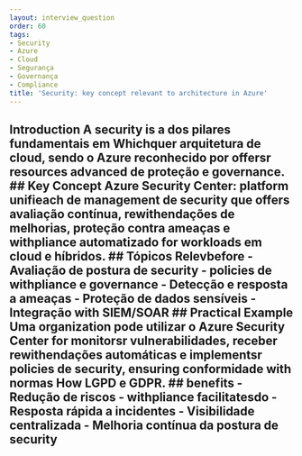 ```yaml
---
layout: interview_question
order: 60
tags:
- Security
- Azure
- Cloud
- Segurança
- Governança
- Compliance
title: 'Security: key concept relevant to architecture in Azure'
---
```


## Introduction A security is a dos pilares fundamentais em Whichquer arquitetura de cloud, sendo o Azure reconhecido por offersr resources advanced de proteção e governance. ## Key Concept **Azure Security Center**: platform unifieach de management de security que offers avaliação contínua, rewithendações de melhorias, proteção contra ameaças e withpliance automatizado for workloads em cloud e híbridos. ## Tópicos Relevbefore - Avaliação de postura de security - policies de withpliance e governance - Detecção e resposta a ameaças - Proteção de dados sensíveis - Integração with SIEM/SOAR ## Practical Example Uma organization pode utilizar o Azure Security Center for monitorsr vulnerabilidades, receber rewithendações automáticas e implementsr policies de security, ensuring conformidade with normas How LGPD e GDPR. ## benefits - Redução de riscos - withpliance facilitatesdo - Resposta rápida a incidentes - Visibilidade centralizada - Melhoria contínua da postura de security